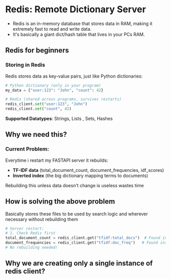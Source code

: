 # Redis: Remote Dictionary Server

- Redis is an in-memory database that stores data in RAM, making it extremely fast to read and write data.
- It's basically a giant dict/hash table that lives in your PCs RAM.

## Redis for beginners

### Storing in Redis

Redis stores data as key-value pairs, just like Python dictionaries:

```python 
# Python dictionary (only in your program)
my_data = {"user:123": "John", "count": 42}

# Redis (shared across programs, survives restarts)
redis_client.set("user:123", "John")
redis_client.set("count", 42)
```

**Supported Datatypes**: Strings, Lists , Sets, Hashes

## Why we need this?

### Current Problem:

Everytime i restart my FASTAPI server it rebuilds: 

- **TF-IDF data** (total_document_count, document_frequencies, idf_scores)
- **Inverted index** (the big dictionary mapping terms to documents)

Rebuilding this unless data doesn't change is useless wastes time

## How is solving the above problem

Basically stores these files to be used by search logic and wherever necessary without rebuilding them

```python 
# Server restart:
# 1. Check Redis first
total_document_count = redis_client.get("tfidf:total_docs")  # Found instantly!
document_frequencies = redis_client.get("tfidf:doc_freq")   # Found instantly!
# No rebuilding needed!
```

## Why we are creating only a single instance of redis client?





